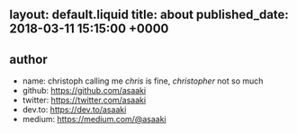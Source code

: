 layout: default.liquid
title: about
published_date: 2018-03-11 15:15:00 +0000
---
## author

* name: christoph
  calling me _chris_ is fine, _christopher_ not so much
* github: <https://github.com/asaaki>
* twitter: <https://twitter.com/asaaki>
* dev.to: <https://dev.to/asaaki>
* medium: <https://medium.com/@asaaki>
